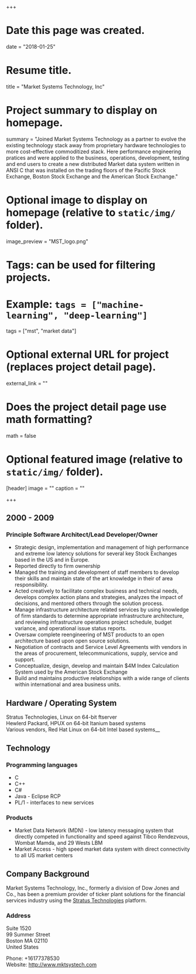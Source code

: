 +++
# Date this page was created.
date = "2018-01-25"

# Resume title.
title = "Market Systems Technology, Inc"

# Project summary to display on homepage.
summary = "Joined Market Systems Technology as a partner to evolve the existing technology stack away from proprietary hardware technologies to more cost-effective commoditized stack. Here performance engineering pratices and were applied to the business, operations, development, testing and end users to create a new distributed Market data system written in ANSI C that was installed on the trading floors of the Pacific Stock Exchange, Boston Stock Exchange and the American Stock Exchange."


# Optional image to display on homepage (relative to `static/img/` folder).
image_preview = "MST_logo.png"

# Tags: can be used for filtering projects.
# Example: `tags = ["machine-learning", "deep-learning"]`
tags = ["mst", "market data"]

# Optional external URL for project (replaces project detail page).
external_link = ""

# Does the project detail page use math formatting?
math = false

# Optional featured image (relative to `static/img/` folder).
[header]
image = ""
caption = ""

+++


## 2000 - 2009
### Principle Software Architect/Lead Developer/Owner
* Strategic design, implementation and management of high performance and extreme low latency solutions for several key Stock Exchanges based in the US and in Europe.
* Reported directly to firm ownership
* Managed the training and development of staff members to develop their skills and maintain state of the art knowledge in their of area responsibility.
* Acted creatively to facilitate complex business and technical needs, develops complex action plans and strategies, analyzes the impact of decisions, and mentored others through the solution process.
* Manage infrastructure architecture related services by using knowledge of firm standards to determine appropriate infrastructure architecture, and reviewing infrastructure operations project schedule, budget variance, and operational issue status reports.
* Oversaw complete reengineering of MST products to an open architecture based upon open source solutions.
* Negotiation of contracts and Service Level Agreements with vendors in the areas of procurement, telecommunications, supply, service and support.
* Conceptualize, design, develop and maintain $4M Index Calculation System used by the American Stock Exchange
* Build and maintains productive relationships with a wide range of clients within international and area business units.

## Hardware / Operating System
Stratus Technologies, Linux on 64-bit ftserver  
Hewlerd Packard, HPUX on 64-bit Itanium based systems  
Various vendors, Red Hat Linux on 64-bit Intel based systems__

## Technology
### Programming languages
* C 
* C++ 
* C# 
* Java - Eclipse RCP
* PL/1 - interfaces to new services

### Products
* Market Data Network (MDN) - low latency messaging system that directly competed in functionality and speed against Tibco Rendezvous, Wombat Mamda, and 29 Wests LBM
* Market Access - high speed market data system with direct connectivity to all US market centers

## Company Background
Market Systems Technology, Inc., formerly a division of Dow Jones and Co., has been a premium provider of ticker plant solutions for the financial services industry using the [Stratus Technologies](www.stratus.com) platform. 

### Address
Suite 1520  
99 Summer Street  
Boston MA 02110  
United States  

Phone: +16177378530  
Website: http://www.mktsystech.com


